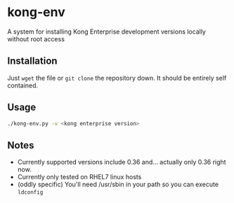 # kong-env

A system for installing Kong Enterprise development versions locally without root access

## Installation

Just `wget` the file or `git clone` the repository down. It should be entirely self contained.

## Usage

```bash
./kong-env.py -v <kong enterprise version>
```

## Notes

 * Currently supported versions include 0.36 and... actually only 0.36 right now.
 * Currently only tested on RHEL7 linux hosts
 * (oddly specific) You'll need /usr/sbin in your path so you can execute `ldconfig`
